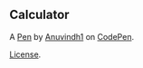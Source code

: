 Calculator 
-----------


A [Pen](https://codepen.io/Anuvindh1/pen/yLRgyXR) by [Anuvindh1](https://codepen.io/Anuvindh1) on [CodePen](https://codepen.io).

[License](https://codepen.io/license/pen/yLRgyXR).